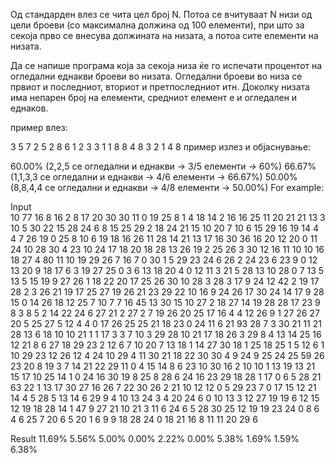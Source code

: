 Од стандарден влез се чита цел број N. Потоа се вчитуваат N низи од цели броеви (со максимална должина од 100 елементи), при што за секоја прво се внесува должината на низата, а потоа сите елементи на низата.

Да се напише програма која за секоја низа ќе го испечати процентот на огледални еднакви броеви во низата. Огледални броеви во низа се првиот и последниот, вториот и претпоследниот итн. Доколку низата има непарен број на елементи, средниот елемент е и огледален и еднаков.

пример влез:

3
5 7 2 5 2 8
6 1 2 3 3 1 1
8 8 4 8 3 2 1 4 8
пример излез и објаснување:

60.00% (2,2,5 се огледални и еднакви -> 3/5 елементи -> 60%)
66.67% (1,1,3,3 се огледални и еднакви -> 4/6 елементи -> 66.67%)
50.00% (8,8,4,4 се огледални и еднакви -> 4/8 елементи -> 50.00%)
For example:

Input	
10
77 16 8 16 2 8 17 20 30 30 11 0 19 25 8 1 4 18 14 2 16 16 25 11 20 21 21 13 3 10 5 30 22 15 28 24 6 8 15 25 29 2 18 24 21 15 10 20 7 10 6 15 29 16 19 14 4 4 7 26 19 0 25 8 10 6 19 18 16 26 11 28 14 21 13 17 16 30
36 16 20 12 20 0 11 24 10 28 30 4 23 10 24 17 18 20 18 28 13 26 19 2 25 26 3 30 12 16 11 10 10 16 18 27 4
80 11 10 19 29 26 7 16 7 0 30 1 5 29 23 24 6 26 2 24 23 6 23 9 0 12 13 20 9 18 17 6 3 19 27 25 0 3 6 13 18 20 4 0 12 11 3 21 5 28 13 10 28 0 7 13 5 13 5 15 19 9 27 26 1 18 22 20 17 25 26 30 10 28 3 28 3 17 9 24 12
42 2 19 17 28 2 3 26 21 19 17 25 27 19 26 21 23 29 22 10 16 9 24 26 17 30 24 14 17 9 28 15 0 14 26 18 12 25 7 10 7 7 16
45 13 30 15 10 27 2 18 27 14 19 28 28 17 23 9 8 3 8 5 2 14 22 24 6 27 21 2 27 2 7 19 26 20 25 17 16 4 4 12 26 9 1 27 26 27
20 5 25 27 5 12 4 4 0 17 26 25 25 21 18 23 0 24 11 6 21
93 28 7 3 30 21 11 21 28 13 6 18 10 10 21 1 1 17 3 3 7 10 3 29 28 10 21 17 18 26 3 29 8 4 13 14 25 16 12 21 8 6 27 18 29 23 2 12 6 7 10 20 7 13 18 1 14 27 30 18 1 25 18 25 1 5 12 6 1 10 29 23 12 26 12 4 24 10 29 4 11 30 21 18 22 30 30 4 9 24 9 25 24 25
59 26 23 20 8 19 3 7 14 21 22 29 11 0 4 15 14 8 6 23 10 30 16 2 10 10 1 13 19 13 21 15 17 10 25 14 1 0 24 16 30 19 8 25 8 28 6 24 16 23 29 18 28 1 17 0 6 5 28 21
63 22 1 13 17 30 27 16 26 7 22 30 26 2 21 10 12 12 0 5 29 23 7 0 17 15 12 21 14 4 5 28 5 13 14 6 29 9 4 10 13 24 3 4 20 24 6 0 10 13 3 12 27 19 19 6 12 15 12 19 18 28 14 1
47 9 27 21 10 21 3 11 6 24 6 5 28 30 25 12 19 19 23 24 0 8 6 4 6 25 7 20 6 5 20 1 6 9 9 18 28 24 0 18 21 16 8 11 11 20 29 6

Result
11.69%
5.56%
5.00%
0.00%
2.22%
0.00%
5.38%
1.69%
1.59%
6.38%